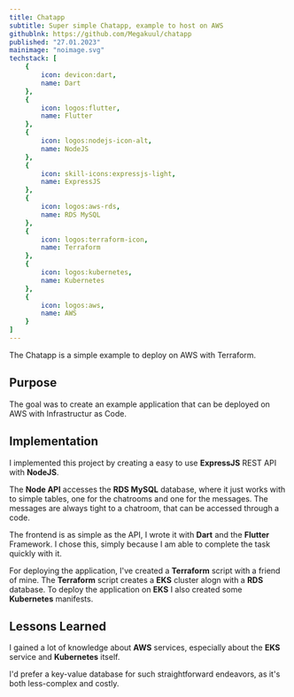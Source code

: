 ```yaml
---
title: Chatapp
subtitle: Super simple Chatapp, example to host on AWS
githublnk: https://github.com/Megakuul/chatapp
published: "27.01.2023"
mainimage: "noimage.svg"
techstack: [
    {
        icon: devicon:dart,
        name: Dart
    },
    {
        icon: logos:flutter,
        name: Flutter
    },
    {
        icon: logos:nodejs-icon-alt,
        name: NodeJS
    },
    {
        icon: skill-icons:expressjs-light,
        name: ExpressJS
    },
    {
        icon: logos:aws-rds,
        name: RDS MySQL
    },
    {
        icon: logos:terraform-icon,
        name: Terraform
    },
    {
        icon: logos:kubernetes,
        name: Kubernetes
    },
    {
        icon: logos:aws,
        name: AWS
    }
]
---
```


The Chatapp is a simple example to deploy on AWS with Terraform.

## Purpose

The goal was to create an example application that can be deployed on AWS with Infrastructur as Code.

## Implementation

I implemented this project by creating a easy to use **ExpressJS** REST API with **NodeJS**.

The **Node API** accesses the **RDS MySQL** database, where it just works with to simple tables, one for the chatrooms and one for the messages.
The messages are always tight to a chatroom, that can be accessed through a code.

The frontend is as simple as the API, I wrote it with **Dart** and the **Flutter** Framework. I chose this, simply because I am able to complete the task quickly with it.

For deploying the application, I've created a **Terraform** script with a friend of mine. The **Terraform** script creates a **EKS** cluster alogn with a **RDS** database. To deploy the application on **EKS** I also created some **Kubernetes** manifests.

## Lessons Learned

I gained a lot of knowledge about **AWS** services, especially about the **EKS** service and **Kubernetes** itself.

I'd prefer a key-value database for such straightforward endeavors, as it's both less-complex and costly.
